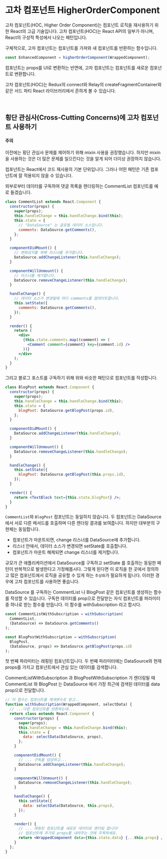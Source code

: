 # 고차 컴포넌트 HigherOrderComponent

고차 컴포넌트(HOC, Higher Order Component)는 컴포넌트 로직을 재사용하기 위한 React의 고급 기술입니다. 고차 컴포넌트(HOC)는 React API의 일부가 아니며, React의 구성적 특성에서 나오는 패턴입니다.

구체적으로, 고차 컴포넌트는 컴포넌트를 가져와 새 컴포넌트를 반환하는 함수입니다.

```jsx
const EnhancedComponent = higherOrderComponent(WrappedComponent);
```

컴포넌트는 props를 UI로 변환하는 반면에, 고차 컴포넌트는 컴포넌트를 새로운 컴포넌트로 변환합니다.

고차 컴포넌트(HOC)는 Redux의 connect와 Relay의 createFragmentContainer와 같은 서드 파티 React 라이브러리에서 흔하게 볼 수 있습니다.

<br>

## 횡단 관심사(Cross-Cutting Concerns)에 고차 컴포넌트 사용하기

#### 주의

이전에는 횡단 관심사 문제를 제어하기 위해 mixin 사용을 권장했습니다. 하지만 mixin을 사용하는 것은 더 많은 문제를 일으킨다는 것을 알게 되어 더이상 권장하지 않습니다.

컴포넌트는 React에서 코드 재사용의 기본 단위입니다. 그러나 어떤 패턴은 기존 컴포넌트에 잘 적용되지 않을 수 있습니다.

외부로부터 데이터를 구독하여 댓글 목록을 렌더링하는 CommentList 컴포넌트를 예로 들겠습니다.

```jsx
class CommentList extends React.Component {
  constructor(props) {
    super(props);
    this.handleChange = this.handleChange.bind(this);
    this.state = {
      // "DataSource" 는 글로벌 데이터 소스입니다.
      comments: DataSource.getComments(),
    };
  }

  componentDidMount() {
    // 변화감지를 위해 리스너를 추가합니다.
    DataSource.addChangeListener(this.handleChange);
  }

  componentWillUnmount() {
    // 리스너를 제거합니다.
    DataSource.removeChangeListener(this.handleChange);
  }

  handleChange() {
    // 데이터 소스가 변경될때 마다 comments를 업데이트합니다.
    this.setState({
      comments: DataSource.getComments(),
    });
  }

  render() {
    return (
      <div>
        {this.state.comments.map((comment) => (
          <Comment comment={comment} key={comment.id} />
        ))}
      </div>
    );
  }
}
```

그리고 블로그 포스트를 구독하기 위해 위와 비슷한 패턴으로 컴포넌트를 작성합니다.

```jsx
class BlogPost extends React.Component {
  constructor(props) {
    super(props);
    this.handleChange = this.handleChange.bind(this);
    this.state = {
      blogPost: DataSource.getBlogPost(props.id),
    };
  }

  componentDidMount() {
    DataSource.addChangeListener(this.handleChange);
  }

  componentWillUnmount() {
    DataSource.removeChangeListener(this.handleChange);
  }

  handleChange() {
    this.setState({
      blogPost: DataSource.getBlogPost(this.props.id),
    });
  }

  render() {
    return <TextBlock text={this.state.blogPost} />;
  }
}
```

`CommentList`와 `BlogPost` 컴포넌트는 동일하지 않습니다. 두 컴포넌트는 DataSource에서 서로 다른 메서드를 호출하며 다른 렌더링 결과를 보여줍니다. 하지만 대부분의 구현체는 동일합니다.

- 컴포넌트가 마운트되면, change 리스너를 DataSource에 추가합니다.
- 리스너 안에서, 데이터 소스가 변경되면 setState를 호출합니다.
- 컴포넌트가 마운트 해제되면 change 리스너를 제거합니다.

규모가 큰 애플리케이션에서 DataSource를 구독하고 setState 를 호출하는 동일한 패턴이 반복적으로 발생한다고 가정해봅시다. 그렇게 된다면 이 로직을 한 곳에서 정의하고 많은 컴포넌트에서 로직을 공유할 수 있게 하는 `추상화`가 필요하게 됩니다. 이러한 경우에 고차 컴포넌트를 사용하면 좋습니다.

DataSource 를 구독하는 CommentList 나 BlogPost 같은 컴포넌트를 생성하는 함수를 작성할 수 있습니다. 구독한 데이터를 prop으로 전달받는 자식 컴포넌트를 파라미터 중 하나로 받는 함수를 만듭니다. 이 함수를 withSubscription 라고 합시다.

```jsx
const CommentListWithSubscription = withSubscription(
  CommentList,
  (DataSource) => DataSource.getComments()
);

const BlogPostWithSubscription = withSubscription(
  BlogPost,
  (DataSource, props) => DataSource.getBlogPost(props.id)
);
```

첫 번째 파라미터는 래핑된 컴포넌트입니다. 두 번째 파라미터에는 DataSource와 현재 props를 가지고 컴포넌트에서 관심 있는 데이터를 검색합니다.

CommentListWithSubscription 과 BlogPostWithSubscription 가 렌더링될 때 CommentList 와 BlogPost 는 DataSource 에서 가장 최근에 검색된 데이터를 data prop으로 전달합니다.

```jsx
// 이 함수는 컴포넌트를 매개변수로 받고..
function withSubscription(WrappedComponent, selectData) {
  // ...다른 컴포넌트를 반환하는데...
  return class extends React.Component {
    constructor(props) {
      super(props);
      this.handleChange = this.handleChange.bind(this);
      this.state = {
        data: selectData(DataSource, props),
      };
    }

    componentDidMount() {
      // ... 구독을 담당하고...
      DataSource.addChangeListener(this.handleChange);
    }

    componentWillUnmount() {
      DataSource.removeChangeListener(this.handleChange);
    }

    handleChange() {
      this.setState({
        data: selectData(DataSource, this.props),
      });
    }

    render() {
      // ... 래핑된 컴포넌트를 새로운 데이터로 랜더링 합니다!
      // 컴포넌트에 추가로 props를 내려주는 것에 주목하세요.
      return <WrappedComponent data={this.state.data} {...this.props} />;
    }
  };
}
```

